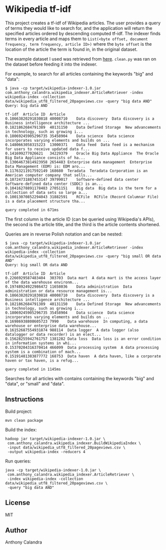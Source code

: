# Wikipedia tf-idf

This project creates a tf-idf of Wikipedia articles. The user provides a query of terms they would like to search for, and the application will return the specified articles ordered by descending computed tf-idf. The indexer finds terms in every article and maps them to `List(<byte offset, document frequency, term frequency, article ID>)` where the `byte offset` is the location of the article the term is found in, in the original dataset.

The example dataset I used was retrieved from [here](https://blog.lateral.io/2015/06/the-unknown-perils-of-mining-wikipedia/). `clean.py` was ran on the dataset before feeding it into the indexer.

For example, to search for all articles containing the keywords "big" and "data":
```
$ java -cp target/wikipedia-indexer-1.0.jar com.anthony_calandra.wikipedia_indexer.ArticleRetriever -index wikipedia-index -collection data/wikipedia_utf8_filtered_20pageviews.csv -query "big data AND"
Query: big data AND

tf-idf	Article ID	Article
0.18663820291830818	40008710	Data discovery  Data discovery is a Business intelligence architecture ...
0.1821862684791389	40131150	Data Defined Storage  New advancements in technology, such as growing i...
0.18069245905296735	35458904	Data science  Data science incorporates varying elements and builds on ...
0.1480663058315223	13000371	Data feed  Data feed is a mechanism for users to receive updated data f...
0.141699277026621	34229379	Oracle Big Data Appliance  The Oracle Big Data Appliance consists of ha...
0.13064673814923958	2654483	Enterprise data management  Enterprise Data Management (EDM) is: EDM aro...
0.11763211917592149	168680	Teradata  Teradata Corporation is an American computer company that sells...
0.10724731887453147	39799017	Software-defined data center  Software-defined data center (SDDC) is an...
0.10416278891178483	27051151	Big data  Big data is the term for a collection of data sets so large a...
0.10013070852294043	31882591	RCFile  RCFile (Record Columnar File) is a data placement structure tha...

query completed in 671ms
```
The first column is the article ID (can be queried using Wikipedia's APIs), the second is the article title, and the third is the article contents shortened.

Queries are in reverse Polish notation and can be nested:
```
$ java -cp target/wikipedia-indexer-1.0.jar com.anthony_calandra.wikipedia_indexer.ArticleRetriever -index wikipedia-index -collection data/wikipedia_utf8_filtered_20pageviews.csv -query "big small OR data AND"
Query: big small OR data AND

tf-idf	Article ID	Article
0.2266929587483404	303703	Data mart  A data mart is the access layer of the data warehouse environm...
0.19748924922986472	11658036	Data administration  Data administration or data resource management is...
0.18663820291830818	40008710	Data discovery  Data discovery is a Business intelligence architecture ...
0.1821862684791389	40131150	Data Defined Storage  New advancements in technology, such as growing i...
0.18069245905296735	35458904	Data science  Data science incorporates varying elements and builds on ...
0.16986938808605723	7990	Data warehouse  In computing, a data warehouse or enterprise data warehouse...
0.16152687554931874	988114	Data logger  A data logger (also datalogger or data recorder) is an elect...
0.15628255942761757	1381282	Data loss  Data loss is an error condition in information systems in whi...
0.15370204316370414	466099	Data processing system  A data processing system is a combination of mach...
0.15191481383877772	168753	Data haven  A data haven, like a corporate haven or tax haven, is a refug...

query completed in 1145ms
```
Searches for all articles with contains containing the keywords "big" and "data", or "small" and "data".

## Instructions

Build project:
```
mvn clean package
```

Build the index:
```
hadoop jar target/wikipedia-indexer-1.0.jar \
 com.anthony_calandra.wikipedia_indexer.BuildWikipediaIndex \
 -input data/wikipedia_utf8_filtered_20pageviews.csv \
 -output wikipedia-index -reducers 4
```

Run queries:
```
java -cp target/wikipedia-indexer-1.0.jar \
 com.anthony_calandra.wikipedia_indexer.ArticleRetriever \
 -index wikipedia-index -collection data/wikipedia_utf8_filtered_20pageviews.csv \
 -query "big data AND"
```

## License

MIT

## Author

Anthony Calandra
